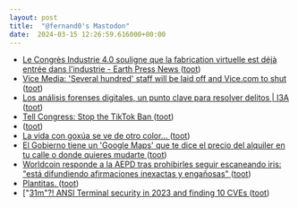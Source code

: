 ```yaml
---
layout: post
title:  "@fernand0's Mastodon"
date:  2024-03-15 12:26:59.616000+00:00
---
```

*  [Le Congrès Industrie 4.0 souligne que la fabrication virtuelle est déjà entrée dans l'industrie - Earth Press News ](https://earthpressnews.com/fr/le-congres-industrie-4-0-souligne-que-la-fabrication-virtuelle-est-deja-entree-dans-lindustrie) ([toot](https://mastodon.social/@fernand0/112099696287140328))
*  [Vice Media: 'Several hundred' staff will be laid off and Vice.com to shut ](https://apnews.com/article/vice-media-layoffs-bruce-dixon-3439e54142c88530a5825642a81aeec) ([toot](https://mastodon.social/@fernand0/112099298808257034))
*  [Los análisis forenses digitales, un punto clave para resolver delitos \|  I3A   ](https://i3a.unizar.es/es/noticias/los-analisis-forenses-digitales-un-punto-clave-para-resolver-delitos) ([toot](https://mastodon.social/@fernand0/112098951083594659))
*  [Tell Congress: Stop the TikTok Ban ](https://act.eff.org/action/tell-congress-stop-the-tiktok-ba) ([toot](https://mastodon.social/@fernand0/112097435503283615))
*  [ ](https://mastodon.social/@JulesB) ([toot](https://mastodon.social/@fernand0/112096281909553411))
*  [La vida con goxúa se ve de otro color... ](https://mastodon.social/@fernand0/112095954518344113) ([toot](https://mastodon.social/@fernand0/112095954518344113))
*  [El Gobierno tiene un 'Google Maps' que te dice el precio del alquiler en tu calle o donde quieres mudarte ](https://www.genbeta.com/a-fondo/el-gobierno-tiene-un-google-maps-que-te-dice-el-precio-del-alquiler-en-tu-calle-o-donde-quieres-mudart) ([toot](https://mastodon.social/@fernand0/112095390736412623))
*  [Worldcoin responde a la AEPD tras prohibirles seguir escaneando iris: "está difundiendo afirmaciones inexactas y engañosas" ](https://www.genbeta.com/actualidad/worldcoin-responde-a-aepd-prohibirles-seguir-escaneando-iris-esta-difundiendo-afirmaciones-inexactas-enganosa) ([toot](https://mastodon.social/@fernand0/112095216218259542))
*  [Plantitas. ](https://avecesunafoto.wordpress.com/2024/03/14/plantitas-4) ([toot](https://mastodon.social/@fernand0/112095151918745793))
*  ["[31m"?! ANSI Terminal security in 2023 and finding 10 CVEs ](https://dgl.cx/2023/09/ansi-terminal-securit) ([toot](https://mastodon.social/@fernand0/112095018278898905))
